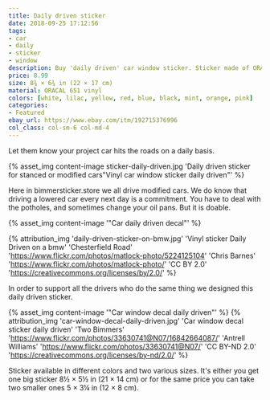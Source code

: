 ```yaml
---
title: Daily driven sticker
date: 2018-09-25 17:12:56
tags:
- car
- daily
- sticker
- window
description: Buy 'daily driven' car window sticker. Sticker made of ORACAL vinyl.
price: 8.99
size: 8¾ × 6¾ in (22 × 17 cm)
material: ORACAL 651 vinyl
colors: [white, lilac, yellow, red, blue, black, mint, orange, pink]
categories:
- Featured
ebay_url: https://www.ebay.com/itm/192715376996
col_class: col-sm-6 col-md-4
---
```


Let them know your project car hits the roads on a daily basis.

<!-- more -->
{% asset_img content-image sticker-daily-driven.jpg 'Daily driven sticker for stanced or modified cars"Vinyl car window sticker daily driven"' %}

Here in bimmersticker.store we all drive modified cars. We do know that driving a lowered car every next day is a commitment. You have to deal with the potholes, and sometimes change your oil pans. But it is doable.

{% asset_img content-image  '"Car daily driven decal"' %}

{% attribution_img
  'daily-driven-sticker-on-bmw.jpg'
  'Vinyl sticker Daily Driven on a bmw'
  'Chesterfield Road'
  'https://www.flickr.com/photos/matlock-photo/5224125104'
  'Chris Barnes'
  'https://www.flickr.com/photos/matlock-photo/'
  'CC BY 2.0'
  'https://creativecommons.org/licenses/by/2.0/'
%}

In order to support all the drivers who do the same thing we designed this daily driven sticker.

{% asset_img content-image  '"Car window decal daily driven"' %}
{% attribution_img
  'car-window-decal-daily-driven.jpg'
  'Car window decal sticker daily driven'
  'Two Bimmers'
  'https://www.flickr.com/photos/33630741@N07/16842664087/'
  'Antrell Williams'
  'https://www.flickr.com/photos/33630741@N07/'
  'CC BY-ND 2.0'
  'https://creativecommons.org/licenses/by-nd/2.0/'
%}

Sticker available in different colors and two various sizes. It's either you get one big sticker 8½ × 5½ in (21 × 14 cm) or for the same price you can take two smaller ones 5 × 3¼ in (12 × 8 cm).
